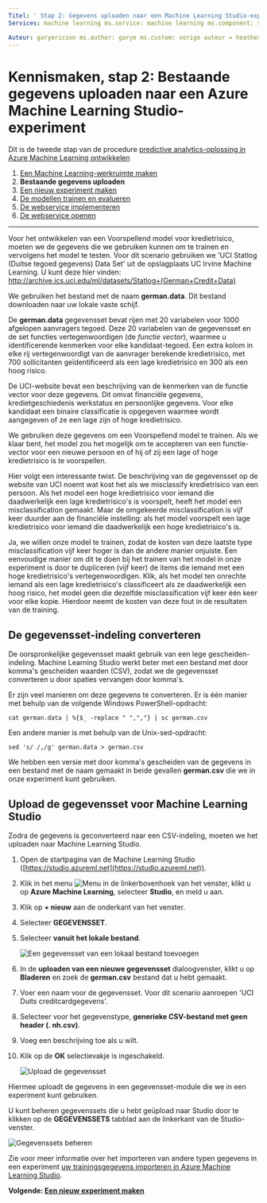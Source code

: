 ```yaml
---
Titel: ' Stap 2: Gegevens uploaden naar een Machine Learning Studio-experiment' titleSuffix: Azure Machine Learning Studio description: ' Stap 2 van het ontwikkelen van een overzicht van de voorspellende oplossing: Uploaden van openbare gegevens opgeslagen in Azure Machine Learning Studio.'
Services: machine learning ms.service: machine learning ms.component: studio ms.topic: artikel

Auteur: garyericson ms.author: garye ms.custom: vorige auteur = heatherbshapiro, vorige ms.author=hshapiro ms.date: 03/23/2017
---
```

# <a name="walkthrough-step-2-upload-existing-data-into-an-azure-machine-learning-studio-experiment"></a>Kennismaken, stap 2: Bestaande gegevens uploaden naar een Azure Machine Learning Studio-experiment
Dit is de tweede stap van de procedure [predictive analytics-oplossing in Azure Machine Learning ontwikkelen](walkthrough-develop-predictive-solution.md)

1. [Een Machine Learning-werkruimte maken](walkthrough-1-create-ml-workspace.md)
2. **Bestaande gegevens uploaden**
3. [Een nieuw experiment maken](walkthrough-3-create-new-experiment.md)
4. [De modellen trainen en evalueren](walkthrough-4-train-and-evaluate-models.md)
5. [De webservice implementeren](walkthrough-5-publish-web-service.md)
6. [De webservice openen](walkthrough-6-access-web-service.md)

- - -
Voor het ontwikkelen van een Voorspellend model voor kredietrisico, moeten we de gegevens die we gebruiken kunnen om te trainen en vervolgens het model te testen. Voor dit scenario gebruiken we 'UCI Statlog (Duitse tegoed gegevens) Data Set' uit de opslagplaats UC Irvine Machine Learning. U kunt deze hier vinden:  
<a href="http://archive.ics.uci.edu/ml/datasets/Statlog+(German+Credit+Data)">http://archive.ics.uci.edu/ml/datasets/Statlog+(German+Credit+Data)</a>

We gebruiken het bestand met de naam **german.data**. Dit bestand downloaden naar uw lokale vaste schijf.  

De **german.data** gegevensset bevat rijen met 20 variabelen voor 1000 afgelopen aanvragers tegoed. Deze 20 variabelen van de gegevensset en de set functies vertegenwoordigen (de *functie vector*), waarmee u identificerende kenmerken voor elke kandidaat-tegoed. Een extra kolom in elke rij vertegenwoordigt van de aanvrager berekende kredietrisico, met 700 sollicitanten geïdentificeerd als een lage kredietrisico en 300 als een hoog risico.

De UCI-website bevat een beschrijving van de kenmerken van de functie vector voor deze gegevens. Dit omvat financiële gegevens, kredietgeschiedenis werkstatus en persoonlijke gegevens. Voor elke kandidaat een binaire classificatie is opgegeven waarmee wordt aangegeven of ze een lage zijn of hoge kredietrisico. 

We gebruiken deze gegevens om een Voorspellend model te trainen. Als we klaar bent, het model zou het mogelijk om te accepteren van een functie-vector voor een nieuwe persoon en of hij of zij een lage of hoge kredietrisico is te voorspellen.  

Hier volgt een interessante twist. De beschrijving van de gegevensset op de website van UCI noemt wat kost het als we misclassify kredietrisico van een persoon.
Als het model een hoge kredietrisico voor iemand die daadwerkelijk een lage kredietrisico's is voorspelt, heeft het model een misclassification gemaakt.
Maar de omgekeerde misclassification is vijf keer duurder aan de financiële instelling: als het model voorspelt een lage kredietrisico voor iemand die daadwerkelijk een hoge kredietrisico's is.

Ja, we willen onze model te trainen, zodat de kosten van deze laatste type misclassification vijf keer hoger is dan de andere manier onjuiste.
Een eenvoudige manier om dit te doen bij het trainen van het model in onze experiment is door te dupliceren (vijf keer) de items die iemand met een hoge kredietrisico's vertegenwoordigen. Klik, als het model ten onrechte iemand als een lage kredietrisico's classificeert als ze daadwerkelijk een hoog risico, het model geen die dezelfde misclassification vijf keer één keer voor elke kopie. Hierdoor neemt de kosten van deze fout in de resultaten van de training.


## <a name="convert-the-dataset-format"></a>De gegevensset-indeling converteren
De oorspronkelijke gegevensset maakt gebruik van een lege gescheiden-indeling. Machine Learning Studio werkt beter met een bestand met door komma's gescheiden waarden (CSV), zodat we de gegevensset converteren u door spaties vervangen door komma's.  

Er zijn veel manieren om deze gegevens te converteren. Er is één manier met behulp van de volgende Windows PowerShell-opdracht:   

    cat german.data | %{$_ -replace " ",","} | sc german.csv  

Een andere manier is met behulp van de Unix-sed-opdracht:  

    sed 's/ /,/g' german.data > german.csv  

We hebben een versie met door komma's gescheiden van de gegevens in een bestand met de naam gemaakt in beide gevallen **german.csv** die we in onze experiment kunt gebruiken.

## <a name="upload-the-dataset-to-machine-learning-studio"></a>Upload de gegevensset voor Machine Learning Studio
Zodra de gegevens is geconverteerd naar een CSV-indeling, moeten we het uploaden naar Machine Learning Studio. 

1. Open de startpagina van de Machine Learning Studio ([https://studio.azureml.net](https://studio.azureml.net)). 

2. Klik in het menu ![Menu][1] in de linkerbovenhoek van het venster, klikt u op **Azure Machine Learning**, selecteer **Studio**, en meld u aan.

3. Klik op **+ nieuw** aan de onderkant van het venster.

4. Selecteer **GEGEVENSSET**.

5. Selecteer **vanuit het lokale bestand**.

    ![Een gegevensset van een lokaal bestand toevoegen][2]

6. In de **uploaden van een nieuwe gegevensset** dialoogvenster, klikt u op **Bladeren** en zoek de **german.csv** bestand dat u hebt gemaakt.

7. Voer een naam voor de gegevensset. Voor dit scenario aanroepen 'UCI Duits creditcardgegevens'.

8. Selecteer voor het gegevenstype, **generieke CSV-bestand met geen header (. nh.csv)**.

9. Voeg een beschrijving toe als u wilt.

10. Klik op de **OK** selectievakje is ingeschakeld.  

    ![Upload de gegevensset][3]

Hiermee uploadt de gegevens in een gegevensset-module die we in een experiment kunt gebruiken.

U kunt beheren gegevenssets die u hebt geüpload naar Studio door te klikken op de **GEGEVENSSETS** tabblad aan de linkerkant van de Studio-venster.

![Gegevenssets beheren][4]

Zie voor meer informatie over het importeren van andere typen gegevens in een experiment [uw trainingsgegevens importeren in Azure Machine Learning Studio](import-data.md).

**Volgende: [Een nieuw experiment maken](walkthrough-3-create-new-experiment.md)**

[1]: media/walkthrough-2-upload-data/menu.png
[2]: media/walkthrough-2-upload-data/add-dataset.png
[3]: media/walkthrough-2-upload-data/upload-dataset.png
[4]: media/walkthrough-2-upload-data/dataset-list.png
